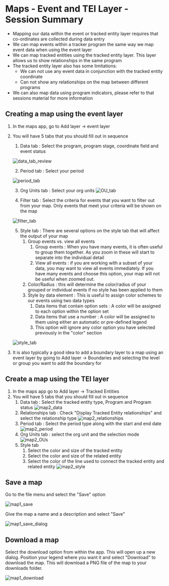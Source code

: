 # Maps - Event and TEI Layer - Session Summary

- Mapping our data within the event or tracked entity layer requires that co-ordinates are collected during data entry
- We can map events within a tracker program the same way we map event data when using the event layer
- We can map tracked entities using the tracked entity layer. This layer allows us to show relationships in the same program
- The tracked entity layer also has some limitations:
  - We can not use any event data in conjunction with the tracked entity coordinate
  - Can not show any relationships on the map between different programs
- We can also map data using program indicators, please refer to that sessions material for more information

## Creating a map using the event layer

1. In the maps app, go to Add layer -> event layer
2. You will have 5 tabs that you should fill out in sequence
   1. Data tab : Select the program, program stage, coordinate field and event status

    ![data_tab_review](resources/images/maps/data_tab_review.png)

   2. Period tab : Select your period

    ![period_tab](resources/images/maps/period_tab_review.png)

   3. Org Units tab : Select your org units
    ![OU_tab](resources/images/maps/OU_tab_review.png)

    
   4. Filter tab : Select the criteria for events that you want to filter out from your map. Only events that meet your criteria will be shown on the map

    ![filter_tab](resources/images/maps/filter_tab_review.png)

   5. Style tab : There are several options on the style tab that will affect the output of your map
      1. Group events vs. view all events
         1. Group events : When you have many events, it is often useful to group them together. As you zoom in these will start to separate into the individual detail
         2. View all events : if you are working with a subset of your data, you may want to view all events immediately. If you have many events and choose this option, your map will not be useful when zoomed out.
      2. Color/Radius : this will determine the color/radius of your grouped or individual events if no style has been applied to them
      3. Style by data element : This is useful to assign color schemes to our events using two data types
         1. Data items that contain option sets : A color will be assigned to each option within the option set
         2. Data items that use a number : A color will be assigned to them using either an automatic or pre-defined legend
         3. This option will ignore any color option you have selected previously in the "color" section

    ![style_tab](resources/images/maps/style_tab_review.png)

3. It is also typically a good idea to add a boundary layer to a map using an event layer by going to Add layer -> Boundaries and selecting the level or group you want to add the boundary for

## Create a map using the TEI layer

1. In the maps app go to Add layer -> Tracked Entities
2. You will have 5 tabs that you should fill out in sequence
   1. Data tab : Select the tracked entity type, Program and Program status
![map2_data](resources/images/maps/map2_data.png)
   1. Relationships tab : Check "Display Tracked Entity relationships" and select the relationship type
![map2_relationships](resources/images/maps/map2_relationships.png)
   1. Period tab : Select the period type along with the start and end date
![map2_period](resources/images/maps/map2_period.png)
   2. Org Units tab : select the org unit and the selection mode
![map2_OUs](resources/images/maps/map2_OUs.png)
   3. Style tab 
      1. Select the color and size of the tracked entity
      2. Select the color and size of the related entity
      3. Select the color of the line used to connect the tracked entity and related entity
![map2_style](resources/images/maps/map2_style.png)


## Save a map

Go to the file menu and select the "Save" option

![map1_save](resources/images/maps/map1_save.png)

Give the map a name and a description and select "Save"

![map1_save_dialog](resources/images/maps/map1_save_dialog.png)

## Download a map

Select the download option from within the app. This will open up a new dialog. Position your legend where you want it and select "Download" to download the map. This will download a PNG file of the map to your downloads folder.

![map1_download](resources/images/maps/map1_download.png)
